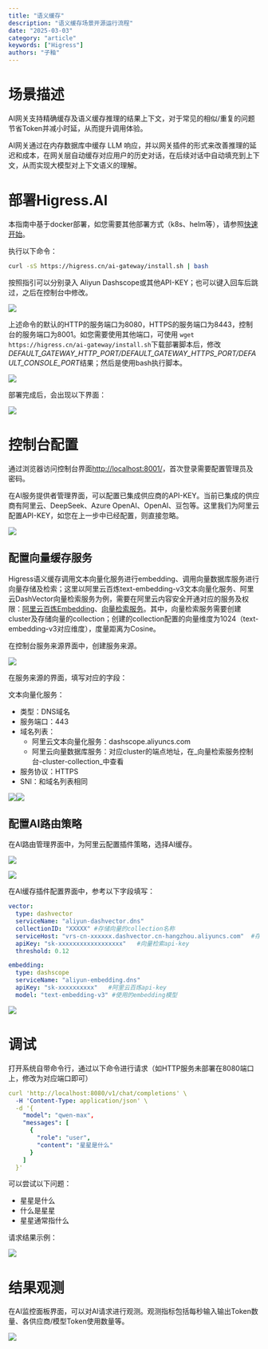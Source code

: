 ```yaml
---
title: "语义缓存"
description: "语义缓存场景开源运行流程"
date: "2025-03-03"
category: "article"
keywords: ["Higress"]
authors: "子釉"
---
```

# 场景描述
AI网关支持精确缓存及语义缓存推理的结果上下文，对于常见的相似/重复的问题节省Token并减小时延，从而提升调用体验。

AI网关通过在内存数据库中缓存 LLM 响应，并以网关插件的形式来改善推理的延迟和成本，在网关层自动缓存对应用户的历史对话，在后续对话中自动填充到上下文，从而实现大模型对上下文语义的理解。

# 部署Higress.AI
本指南中基于docker部署，如您需要其他部署方式（k8s、helm等），请参照[快速开始](https://higress.cn/docs/latest/user/quickstart/)。



执行以下命令：

```bash
curl -sS https://higress.cn/ai-gateway/install.sh | bash
```

按照指引可以分别录入 Aliyun Dashscope或其他API-KEY；也可以键入回车后跳过，之后在控制台中修改。

![](https://intranetproxy.alipay.com/skylark/lark/0/2025/png/66357218/1741063971166-0b83c7c9-b093-49f1-b38b-145994623f30.png)


上述命令的默认的HTTP的服务端口为8080，HTTPS的服务端口为8443，控制台的服务端口为8001。如您需要使用其他端口，可使用 `wget https://higress.cn/ai-gateway/install.sh`下载部署脚本后，修改*DEFAULT_GATEWAY_HTTP_PORT/DEFAULT_GATEWAY_HTTPS_PORT/DEFAULT_CONSOLE_PORT*结果；然后是使用bash执行脚本。

![](https://intranetproxy.alipay.com/skylark/lark/0/2025/png/66357218/1741059869116-ab053c2c-0aaf-451b-8cad-21ac9664c28d.png)



部署完成后，会出现以下界面：

![](https://intranetproxy.alipay.com/skylark/lark/0/2025/png/66357218/1741063935811-ddf2eef7-967d-49a8-92e6-f99613b7dbf7.png)



# 控制台配置
通过浏览器访问控制台界面[http://localhost:8001/](http://localhost:8001/)，首次登录需要配置管理员及密码。

在AI服务提供者管理界面，可以配置已集成供应商的API-KEY。当前已集成的供应商有阿里云、DeepSeek、Azure OpenAI、OpenAI、豆包等。这里我们为阿里云配置API-KEY，如您在上一步中已经配置，则直接忽略。

![](https://intranetproxy.alipay.com/skylark/lark/0/2025/png/66357218/1741082187334-4ffee05e-04d9-49c0-b3e9-aa40c1d4ce9c.png)



## 配置向量缓存服务
Higress语义缓存调用文本向量化服务进行embedding、调用向量数据库服务进行向量存储及检索；这里以阿里云百炼text-embedding-v3文本向量化服务、阿里云DashVector向量检索服务为例，需要在阿里云内容安全开通对应的服务及权限：[阿里云百炼Embedding](https://help.aliyun.com/zh/model-studio/user-guide/embedding)、[向量检索服务](https://help.aliyun.com/product/2510217.html)。其中，向量检索服务需要创建cluster及存储向量的collection；创建的collection配置的向量维度为1024（text-embedding-v3对应维度），度量距离为Cosine。

在控制台服务来源界面中，创建服务来源。

![](https://intranetproxy.alipay.com/skylark/lark/0/2025/png/66357218/1741082407459-06808672-bfa1-4423-bf3f-25b4ad46cfb5.png)

在服务来源的界面，填写对应的字段：

文本向量化服务：

+ 类型：DNS域名
+ 服务端口：443
+ 域名列表：
    - 阿里云文本向量化服务：dashscope.aliyuncs.com
    - 阿里云向量数据库服务：对应cluster的端点地址，在_向量检索服务控制台-cluster-collection_中查看
+ 服务协议：HTTPS
+ SNI：和域名列表相同

![](https://intranetproxy.alipay.com/skylark/lark/0/2025/png/66357218/1741158247961-49ea8c56-2e1b-4c0f-87a7-426acfafef47.png)![](https://intranetproxy.alipay.com/skylark/lark/0/2025/png/66357218/1741158647414-5582124c-0353-454b-b3a2-0c4cbebd4ec1.png)



## 配置AI路由策略
在AI路由管理界面中，为阿里云配置插件策略，选择AI缓存。

![](https://intranetproxy.alipay.com/skylark/lark/0/2025/png/66357218/1741082325606-a8bed434-c49d-4daa-aba6-1a0e2bb8b7d8.png)

![](https://intranetproxy.alipay.com/skylark/lark/0/2025/png/66357218/1741159081909-6b3665ca-a0a9-47a4-b2ca-f4aef8538ec7.png)

在AI缓存插件配置界面中，参考以下字段填写：

```yaml
vector:
  type: dashvector
  serviceName: "aliyun-dashvector.dns"
  collectionID: "XXXXX"	#存储向量的collection名称
  serviceHost: "vrs-cn-xxxxxx.dashvector.cn-hangzhou.aliyuncs.com"	#存储cluster的端点地址
  apiKey: "sk-xxxxxxxxxxxxxxxxxx"	#向量检索api-key
  threshold: 0.12

embedding:
  type: dashscope
  serviceName: "aliyun-embedding.dns"
  apiKey: "sk-xxxxxxxxxx"	#阿里云百炼api-key
  model: "text-embedding-v3" #使用的embedding模型

```

![](https://intranetproxy.alipay.com/skylark/lark/0/2025/png/66357218/1741159265275-a695f6d5-f614-4548-98d0-7c8cd649638f.png)



# 调试
打开系统自带命令行，通过以下命令进行请求（如HTTP服务未部署在8080端口上，修改为对应端口即可）

```yaml
curl 'http://localhost:8080/v1/chat/completions' \
  -H 'Content-Type: application/json' \
  -d '{
    "model": "qwen-max",
    "messages": [
      {
        "role": "user",
        "content": "星星是什么"
      }
    ]
  }'

```



可以尝试以下问题：

+ 星星是什么
+ 什么是星星
+ 星星通常指什么

请求结果示例：

![](https://intranetproxy.alipay.com/skylark/lark/0/2025/png/66357218/1741159983902-4f27c181-68d4-4bff-bad1-81fff4514038.png)



# 结果观测
在AI监控面板界面，可以对AI请求进行观测。观测指标包括每秒输入输出Token数量、各供应商/模型Token使用数量等。

![](https://intranetproxy.alipay.com/skylark/lark/0/2025/png/66357218/1741077322520-55959b84-3f15-442c-a7fb-12cc333f1b0f.png)

